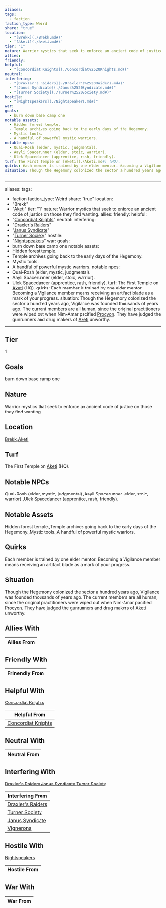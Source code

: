 ```yaml
---
aliases: 
tags:
  - faction
faction_type: Weird
share: "true"
location:
  - "[Brekk](./Brekk.md#)"
  - "[Aketi](./Aketi.md#)"
tier: "1"
nature: Warrior mystics that seek to enforce an ancient code of justice on those they find wanting.
allies: 
friendly: 
helpful:
  - "[Concordiat Knights](./Concordiat%2520Knights.md#)"
neutral: 
interfering:
  - "[Draxler's Raiders](./Draxler's%2520Raiders.md#)"
  - "[Janus Syndicate](./Janus%2520Syndicate.md#)"
  - "[Turner Society](./Turner%2520Society.md#)"
hostile:
  - "[Nightspeakers](./Nightspeakers.md#)"
war: 
goals:
  - burn down base camp one
notable assets:
  - Hidden forest temple.
  - Temple archives going back to the early days of the Hegemony.
  - Mystic tools.
  - A handful of powerful mystic warriors.
notable npcs:
  - Quai-Rosh (elder, mystic, judgmental).
  - Aayli Spacerunner (elder, stoic, warrior).
  - Ulek Spacedancer (apprentice, rash, friendly).
turf: The First Temple on [Aketi](./Aketi.md#) (HQ).
quirks: Each member is trained by one elder mentor. Becoming a Vigilance member means receiving an artifact blade as a mark of your progress.
situation: Though the Hegemony colonized the sector a hundred years ago, Vigilance was founded thousands of years ago. The current members are all human, since the original practitioners were wiped out when Nim-Amar pacified [Procyon](Procyon/Procyon.md). They have judged the gunrunners and drug makers of [Aketi](./Aketi.md#) unworthy.
---
```

---
aliases:
tags:
  - faction
faction_type: Weird
share: "true"
location:
  - "[Brekk](./Brekk.md#)"
  - "[Aketi](./Aketi.md#)"
tier: "1"
nature: Warrior mystics that seek to enforce an ancient code of justice on those they find wanting.
allies:
friendly:
helpful:
  - "[Concordiat Knights](./Concordiat%2520Knights.md#)"
neutral:
interfering:
  - "[Draxler's Raiders](./Draxler's%2520Raiders.md#)"
  - "[Janus Syndicate](./Janus%2520Syndicate.md#)"
  - "[Turner Society](./Turner%2520Society.md#)"
hostile:
  - "[Nightspeakers](./Nightspeakers.md#)"
war:
goals:
  - burn down base camp one
notable assets:
  - Hidden forest temple.
  - Temple archives going back to the early days of the Hegemony.
  - Mystic tools.
  - A handful of powerful mystic warriors.
notable npcs:
  - Quai-Rosh (elder, mystic, judgmental).
  - Aayli Spacerunner (elder, stoic, warrior).
  - Ulek Spacedancer (apprentice, rash, friendly).
turf: The First Temple on [Aketi](./Aketi.md#) (HQ).
quirks: Each member is trained by one elder mentor. Becoming a Vigilance member means receiving an artifact blade as a mark of your progress.
situation: Though the Hegemony colonized the sector a hundred years ago, Vigilance was founded thousands of years ago. The current members are all human, since the original practitioners were wiped out when Nim-Amar pacified [Procyon](Procyon/Procyon.md). They have judged the gunrunners and drug makers of [Aketi](./Aketi.md#) unworthy.
---
## Tier

1

## Goals

burn down base camp one

## Nature

Warrior mystics that seek to enforce an ancient code of justice on those they find wanting.

## Location

[Brekk](./Brekk.md.md#.md#),[Aketi](./Aketi.md.md#.md#.md#.md#.md#.md#)

## Turf

The First Temple on [Aketi](Procyon/Brekk/Aketi.md) (HQ).

## Notable NPCs

Quai-Rosh (elder, mystic, judgmental).,Aayli Spacerunner (elder, stoic, warrior).,Ulek Spacedancer (apprentice, rash, friendly).

## Notable Assets

Hidden forest temple.,Temple archives going back to the early days of the Hegemony.,Mystic tools.,A handful of powerful mystic warriors.

## Quirks

Each member is trained by one elder mentor. Becoming a Vigilance member means receiving an artifact blade as a mark of your progress.

## Situation

Though the Hegemony colonized the sector a hundred years ago, Vigilance was founded thousands of years ago. The current members are all human, since the original practitioners were wiped out when Nim-Amar pacified [Procyon](Procyon/Procyon.md). They have judged the gunrunners and drug makers of [Aketi](Procyon/Brekk/Aketi.md) unworthy.

## Allies With



| Allies From |
| ----------- |


## Friendly With



| Frinendly From |
| -------------- |


## Helpful With

[Concordiat Knights](./Concordiat%2520Knights.md.md#.md#)

| Helpful From                                           |
| ------------------------------------------------------ |
| [Concordiat Knights](./Concordiat%2520Knights.md.md#.md#) |


## Neutral With




| Neutral From |
| ------------ |



## Interfering With

[Draxler's Raiders](./Draxler's%2520Raiders.md.md#.md#),[Janus Syndicate](./Janus%2520Syndicate.md.md#.md#),[Turner Society](./Turner%2520Society.md.md#.md#)


| Interfering From                                     |
| ---------------------------------------------------- |
| [Draxler's Raiders](./Draxler's%2520Raiders.md.md#.md#) |
| [Turner Society](./Turner%2520Society.md.md#.md#)       |
| [Janus Syndicate](./Janus%2520Syndicate.md.md#.md#)     |
| [Vignerons](./Vignerons.md)                 |



## Hostile With

[Nightspeakers](./Nightspeakers.md.md#.md#)


| Hostile From |
| ------------ |



## War With



| War From |
| -------- |

